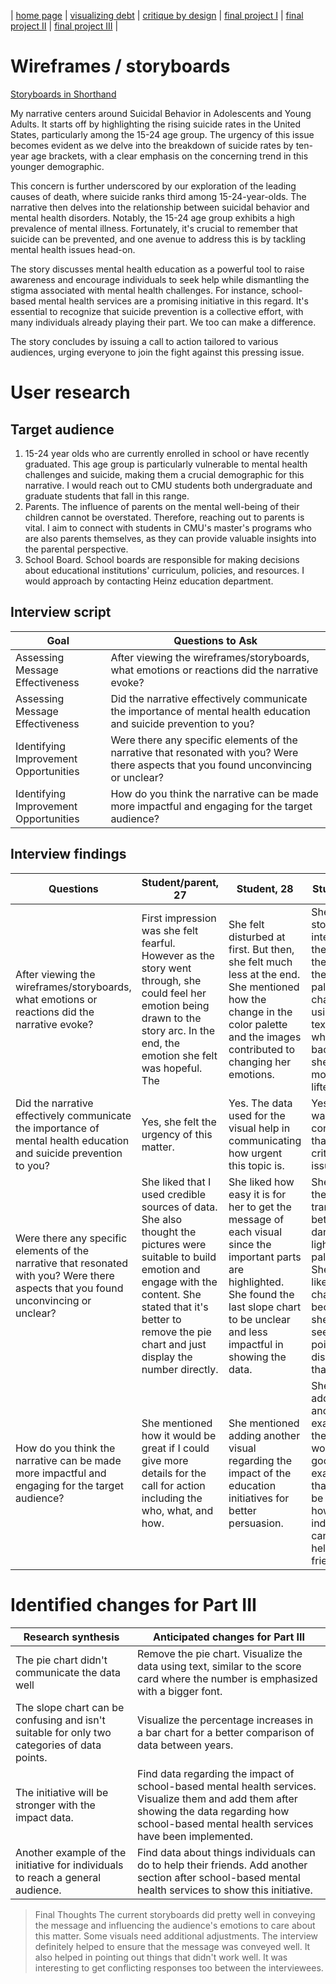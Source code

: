 | [home page](https://cmustudent.github.io/tswd-portfolio-templates/) | [visualizing debt](visualizing-government-debt) | [critique by design](critique-by-design) | [final project I](final-project-part-one) | [final project II](final-project-part-two) | [final project III](final-project-part-three) |

# Wireframes / storyboards
[Storyboards in Shorthand](https://carnegiemellon.shorthandstories.com/c18c57a7-2d30-4ad6-9f17-15e08d43ebb3/index.html)

My narrative centers around Suicidal Behavior in Adolescents and Young Adults. It starts off by highlighting the rising suicide rates in the United States, particularly among the 15-24 age group. The urgency of this issue becomes evident as we delve into the breakdown of suicide rates by ten-year age brackets, with a clear emphasis on the concerning trend in this younger demographic.

This concern is further underscored by our exploration of the leading causes of death, where suicide ranks third among 15-24-year-olds. The narrative then delves into the relationship between suicidal behavior and mental health disorders. Notably, the 15-24 age group exhibits a high prevalence of mental illness. Fortunately, it's crucial to remember that suicide can be prevented, and one avenue to address this is by tackling mental health issues head-on.

The story discusses mental health education as a powerful tool to raise awareness and encourage individuals to seek help while dismantling the stigma associated with mental health challenges. For instance, school-based mental health services are a promising initiative in this regard. It's essential to recognize that suicide prevention is a collective effort, with many individuals already playing their part. We too can make a difference.

The story concludes by issuing a call to action tailored to various audiences, urging everyone to join the fight against this pressing issue.

# User research 

## Target audience
1. 15-24 year olds who are currently enrolled in school or have recently graduated.
This age group is particularly vulnerable to mental health challenges and suicide, making them a crucial demographic for this narrative. I would reach out to CMU students both undergraduate and graduate students that fall in this range.
2. Parents.
The influence of parents on the mental well-being of their children cannot be overstated. Therefore, reaching out to parents is vital. I aim to connect with students in CMU's master's programs who are also parents themselves, as they can provide valuable insights into the parental perspective.
3. School Board.
School boards are responsible for making decisions about educational institutions' curriculum, policies, and resources. I would approach by contacting Heinz education department.


## Interview script
| Goal                               | Questions to Ask                                                   |
|------------------------------------|-------------------------------------------------------------------|
| Assessing Message Effectiveness    | After viewing the wireframes/storyboards, what emotions or reactions did the narrative evoke? |
| Assessing Message Effectiveness    | Did the narrative effectively communicate the importance of mental health education and suicide prevention to you? |
| Identifying Improvement Opportunities | Were there any specific elements of the narrative that resonated with you? Were there aspects that you found unconvincing or unclear? |
| Identifying Improvement Opportunities | How do you think the narrative can be made more impactful and engaging for the target audience? |


## Interview findings

| Questions               | Student/parent, 27 | Student, 28 | Student, 24 |
|-------------------------|--------------------------------|-------------|-------------|
| After viewing the  wireframes/storyboards, what emotions or reactions did the narrative evoke? | First impression was she felt fearful. However as the story went through, she could feel her emotion being drawn to the story arc. In the end, the emotion she felt was hopeful. The  | She felt disturbed at first. But then, she felt much less at the end. She mentioned how the change in the color palette and the images contributed to changing her emotions. | She felt the story was intense at the start but then when the color palette changed to using blue text and white background, she felt her mood was lifted. |
| Did the narrative effectively communicate the importance of mental health education and suicide prevention to you? | Yes, she felt the urgency of this matter. | Yes. The data used for the visual help in communicating how urgent this topic is. | Yes. She was convinced that this is a critical issue. |
| Were there any specific elements of the narrative that resonated with you? Were there aspects that you found unconvincing or unclear? | She liked that I used credible sources of data. She also thought the  pictures were suitable to build emotion and engage with the content. She stated that it's better to remove the pie chart and just display the number directly. | She liked how easy it is for her to get the message of each visual since the important parts are highlighted. She found the last slope chart to be unclear and less impactful in showing the data. | She liked the transition between dark and light color palettes. She didn't like the pie chart because she didn't see any point in displaying that. |
| How do you think the narrative can be made more impactful and engaging for the target audience? | She mentioned how it would be great if I could give more details for the call for action including the who, what, and how. | She mentioned adding another visual regarding the impact of the education initiatives for better persuasion. | She said adding another example of the initiative would be good. One example that could be added is how individuals can also help their friends. |

# Identified changes for Part III
| Research synthesis                       | Anticipated changes for Part III                                                |
|------------------------------------------|---------------------------------------------------------------------------------|
| The pie chart didn't communicate the data well | Remove the pie chart. Visualize the data using text, similar to the score card where the number is emphasized with a bigger font. |
| The slope chart can be confusing and isn't suitable for only two categories of data points. | Visualize the percentage increases in a bar chart for a better comparison of data between years. |
| The initiative will be stronger with the impact data. | Find data regarding the impact of school-based mental health services. Visualize them and add them after showing the data regarding how school-based mental health services have been implemented. |
| Another example of the initiative for individuals to reach a general audience. |  Find data about things individuals can do to help their friends. Add another section after school-based mental health services to show this initiative. |


> Final Thoughts
The current storyboards did pretty well in conveying the message and influencing the audience's emotions to care about this matter. Some visuals need additional adjustments. The interview definitely helped to ensure that the message was conveyed well. It also helped in pointing out things that didn't work well. It was interesting to get conflicting responses too between the interviewees.
